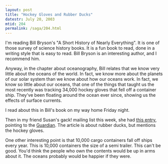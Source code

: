 ```yaml
---
layout: post
title: "Hockey Gloves and Rubber Ducks"
datestr: July 20, 2003
mtid: 204
permalink: /saga/204.html
---
```


I'm reading Bill Bryson's "A Short History of Nearly Everything".  It is one of those survey of science history books.  It is a fun book to read, done in a writing style that is easy to read.  Bill Bryson is an interesting author, and I recommend him.

Anyway, in the chapter about oceanography, Bill relates that we know very little about the oceans of the world.  In fact, we know more about the planets of our solar system than we know about how our oceans work.  In fact, we know so little about our oceans, that one of the things that taught us the most recently was tracking 34,000 hockey gloves that fell off a container ship.  They've been floating around the ocean ever since, showing us the effects of surface currents.

I read about this in Bill's book on my way home Friday night.

Then in my friend Susan's gack! mailing list this week, she had <a href="http://www.guardian.co.uk/international/story/0,3604,996684,00.html">this entry</a>, pointing to the <a href="http://www.guardian.co.uk/">Guardian</a>.  The article is about rubber ducks, but mentions the hockey gloves.

One other interesting point is that 10,000 cargo containers fall off ships every year.  This is 10,000 containers the size of a semi trailer.  This can't be good.  You'd think the people who own the contents would be up in arms about it.  The oceans probably would be happier if they were.


